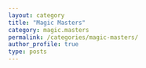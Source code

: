 ```yaml
---
layout: category
title: "Magic Masters"
category: magic.masters
permalink: /categories/magic-masters/
author_profile: true
type: posts
---
```

